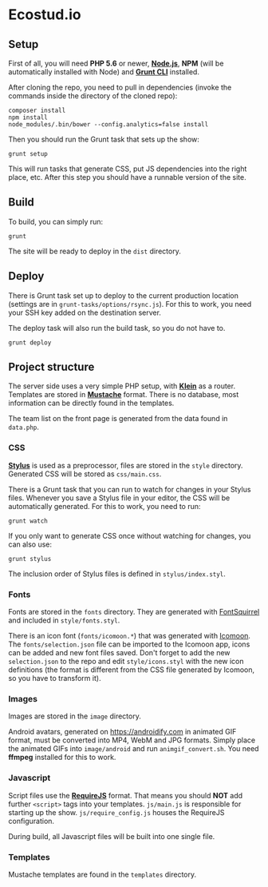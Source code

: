 # Ecostud.io

## Setup

First of all, you will need **PHP 5.6** or newer, [**Node.js**](https://nodejs.org/en/download/package-manager/), **NPM** (will be automatically installed with Node) and [**Grunt CLI**](http://gruntjs.com/getting-started) installed.

After cloning the repo, you need to pull in dependencies (invoke the commands inside the directory of the cloned repo):

```shell
composer install
npm install
node_modules/.bin/bower --config.analytics=false install
```

Then you should run the Grunt task that sets up the show:

```shell
grunt setup
```

This will run tasks that generate CSS, put JS dependencies into the right place, etc. After this step you should have a runnable version of the site.

## Build

To build, you can simply run:

```shell
grunt
```

The site will be ready to deploy in the `dist` directory.

## Deploy

There is Grunt task set up to deploy to the current production location (settings are in `grunt-tasks/options/rsync.js`). For this to work, you need your SSH key added on the destination server.

The deploy task will also run the build task, so you do not have to.

```shell
grunt deploy
```

## Project structure

The server side uses a very simple PHP setup, with [**Klein**](http://chriso.github.io/klein.php/) as a router. Templates are stored in [**Mustache**](https://mustache.github.io/) format. There is no database, most information can be directly found in the templates.

The team list on the front page is generated from the data found in `data.php`.

### CSS

[**Stylus**](https://learnboost.github.io/stylus/) is used as a preprocessor, files are stored in the `style` directory. Generated CSS will be stored as `css/main.css`.

There is a Grunt task that you can run to watch for changes in your Stylus files. Whenever you save a Stylus file in your editor, the CSS will be automatically generated. For this to work, you need to run:

```shell
grunt watch
```

If you only want to generate CSS once without watching for changes, you can also use:

```shell
grunt stylus
```

The inclusion order of Stylus files is defined in `stylus/index.styl`.

### Fonts

Fonts are stored in the `fonts` directory. They are generated with [FontSquirrel](http://www.fontsquirrel.com/tools/webfont-generator) and included in `style/fonts.styl`.

There is an icon font (`fonts/icomoon.*`) that was generated with [Icomoon](https://icomoon.io/app/#/select). The `fonts/selection.json` file can be imported to the Icomoon app, icons can be added and new font files saved. Don't forget to add the new `selection.json` to the repo and edit `style/icons.styl` with the new icon definitions (the format is different from the CSS file generated by Icomoon, so you have to transform it).

### Images

Images are stored in the `image` directory.

Android avatars, generated on https://androidify.com in animated GIF format, must be converted into MP4, WebM and JPG formats. Simply place the animated GIFs into `image/android` and run `animgif_convert.sh`. You need **ffmpeg** installed for this to work.

### Javascript

Script files use the [**RequireJS**](http://requirejs.org/) format. That means you should **NOT** add further `<script>` tags into your templates. `js/main.js` is responsible for starting up the show. `js/require_config.js` houses the RequireJS configuration.

During build, all Javascript files will be built into one single file.

### Templates

Mustache templates are found in the `templates` directory.
